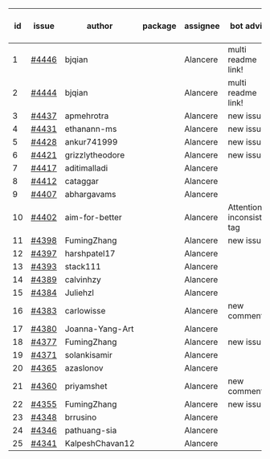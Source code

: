 | id | issue | author | package | assignee | bot advice | created date of issue | target release date | date from target |
| ------ | ------ | ------ | ------ | ------ | ------ | ------ | ------ | :-----: |
| 1 | [#4446](https://github.com/Azure/sdk-release-request/issues/4446) | bjqian |  | Alancere | multi readme link! | 08-17 | 09-22 |  |
| 2 | [#4444](https://github.com/Azure/sdk-release-request/issues/4444) | bjqian |  | Alancere | multi readme link! | 08-17 | 09-22 |  |
| 3 | [#4437](https://github.com/Azure/sdk-release-request/issues/4437) | apmehrotra |  | Alancere | new issue. | 08-16 | 09-22 |  |
| 4 | [#4431](https://github.com/Azure/sdk-release-request/issues/4431) | ethanann-ms |  | Alancere | new issue. | 08-15 | 09-22 |  |
| 5 | [#4428](https://github.com/Azure/sdk-release-request/issues/4428) | ankur741999 |  | Alancere | new issue. | 08-14 | 09-22 |  |
| 6 | [#4421](https://github.com/Azure/sdk-release-request/issues/4421) | grizzlytheodore |  | Alancere | new issue. | 08-12 | 09-22 |  |
| 7 | [#4417](https://github.com/Azure/sdk-release-request/issues/4417) | aditimalladi |  | Alancere |  | 08-11 | 08-25 |  |
| 8 | [#4412](https://github.com/Azure/sdk-release-request/issues/4412) | cataggar |  | Alancere |  | 08-08 | 08-25 |  |
| 9 | [#4407](https://github.com/Azure/sdk-release-request/issues/4407) | abhargavams |  | Alancere |  | 08-08 | 08-25 |  |
| 10 | [#4402](https://github.com/Azure/sdk-release-request/issues/4402) | aim-for-better |  | Alancere | Attention to inconsistent tag | 08-08 | 08-25 |  |
| 11 | [#4398](https://github.com/Azure/sdk-release-request/issues/4398) | FumingZhang |  | Alancere | new issue. | 08-08 | 08-25 |  |
| 12 | [#4397](https://github.com/Azure/sdk-release-request/issues/4397) | harshpatel17 |  | Alancere |  | 08-07 | 08-25 |  |
| 13 | [#4393](https://github.com/Azure/sdk-release-request/issues/4393) | stack111 |  | Alancere |  | 08-04 | 08-25 |  |
| 14 | [#4389](https://github.com/Azure/sdk-release-request/issues/4389) | calvinhzy |  | Alancere |  | 08-04 | 08-25 |  |
| 15 | [#4384](https://github.com/Azure/sdk-release-request/issues/4384) | Juliehzl |  | Alancere |  | 08-02 | 08-25 |  |
| 16 | [#4383](https://github.com/Azure/sdk-release-request/issues/4383) | carlowisse |  | Alancere | new comment. | 08-01 | 08-25 |  |
| 17 | [#4380](https://github.com/Azure/sdk-release-request/issues/4380) | Joanna-Yang-Art |  | Alancere |  | 07-31 | 08-25 |  |
| 18 | [#4377](https://github.com/Azure/sdk-release-request/issues/4377) | FumingZhang |  | Alancere | new issue. | 07-31 | 08-25 |  |
| 19 | [#4371](https://github.com/Azure/sdk-release-request/issues/4371) | solankisamir |  | Alancere |  | 07-27 | 08-25 |  |
| 20 | [#4365](https://github.com/Azure/sdk-release-request/issues/4365) | azaslonov |  | Alancere |  | 07-26 | 08-25 |  |
| 21 | [#4360](https://github.com/Azure/sdk-release-request/issues/4360) | priyamshet |  | Alancere | new comment. | 07-25 | 08-25 |  |
| 22 | [#4355](https://github.com/Azure/sdk-release-request/issues/4355) | FumingZhang |  | Alancere | new issue. | 07-21 | 08-25 |  |
| 23 | [#4348](https://github.com/Azure/sdk-release-request/issues/4348) | brrusino |  | Alancere |  | 07-20 | 08-25 |  |
| 24 | [#4346](https://github.com/Azure/sdk-release-request/issues/4346) | pathuang-sia |  | Alancere |  | 07-19 | 08-25 |  |
| 25 | [#4341](https://github.com/Azure/sdk-release-request/issues/4341) | KalpeshChavan12 |  | Alancere |  | 07-15 | 08-25 |  |

